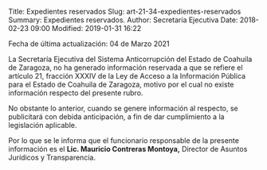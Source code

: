 Title: Expedientes reservados
Slug: art-21-34-expedientes-reservados
Summary: Expedientes reservados.
Author: Secretaría Ejecutiva
Date: 2018-02-23 09:00
Modified: 2019-01-31 16:22


Fecha de última actualización: 04 de Marzo 2021

La Secretaría Ejecutiva del Sistema Anticorrupción del Estado de Coahuila de Zaragoza, no ha generado información reservada a que se refiere el artículo 21, fracción XXXIV de la Ley de Acceso a la Información Pública para el Estado de Coahuila de Zaragoza, motivo por el cual no existe información respecto del presente rubro.

No obstante lo anterior, cuando se genere información al respecto, se publicitará con debida anticipación, a fin de dar cumplimiento a la legislación aplicable.

Por lo que se le informa que el funcionario responsable de la presente información es el **Lic. Mauricio Contreras Montoya,** Director de Asuntos Jurídicos y Transparencia.
